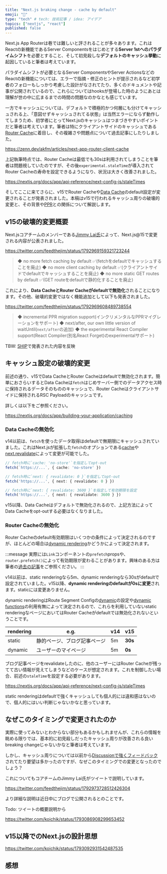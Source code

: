 ```yaml
---
title: "Next.js braking change - cache by default"
emoji: "🚀"
type: "tech" # tech: 技術記事 / idea: アイデア
topics: ["nextjs", "react"]
published: false
---
```


Next.js App Routerは巷では難しいと評されることが多々あります。これはReactの新機能であるServer Componentsをはじめとする**Server 1stへのパラダイムシフト**を必要とすること、そして初見殺しな**デフォルトのキャッシュ挙動**に起因していると筆者は考えています。

パラダイムシフトが必要となるServer ComponentsやServer ActionsなどのReactの新機能については、エラーで指摘・修正のヒントが提示されるなど初学者のフォローもしっかり考慮した設計がなされてたり、多くのドキュメントや記事が公開されているので、これらについてはhooksが登場した時のようにあとは理解が世の中に広まるまでの時間の問題なのかなとも感じています。

一方でキャッシュについては、デフォルトで積極的かつ何層にも分けてキャッシュされる上、「意図せずキャッシュされてる状態」は当然エラーにならず動作してしまうため、初学者にとってNext.jsのキャッシュはつまづきやすいポイントだと筆者は考えています。筆者は特にクライアントサイドのキャッシュである[Router Cache](https://nextjs.org/docs/app/building-your-application/caching#router-cache)に着目し、その複雑さや問題点について過去記事にしたりしました。

https://zenn.dev/akfm/articles/next-app-router-client-cache

上記執筆時点では、Router Cacheは最低でも30sは利用されてしまうことを筆者は問題視していたのですが、その後`experimental.staleTime`が導入されてRouter Cacheの寿命を設定できるようになり、状況は大きく改善されました。

https://nextjs.org/docs/app/api-reference/next-config-js/staleTimes

そしてここに来てさらに、v15でRouter Cacheや[Data Cache](https://nextjs.org/docs/app/building-your-application/caching)のdefault設定が変更されることが発表されました。本稿はv15で行われるキャッシュ周りの破壊的変更と、その背景や[PPR](https://nextjs.org/docs/app/api-reference/next-config-js/partial-prerendering)との関係について解説します。

## v15の破壊的変更概要

Next.jsコアチームのメンバーである[Jimmy Lai氏](https://twitter.com/feedthejim)によって、Next.js@15で変更される内容が公表されました。

https://twitter.com/feedthejim/status/1792969159321723244

> ◆ no more fetch caching by default ✅(fetchをdefaultでキャッシュすることを廃止)
> ◆ no more client caching by default ✅(クライアントサイドでdefaultでキャッシュすることを廃止)
> ◆ no more static GET routes by default ✅(GET routeをdefaultで静的化することを廃止)

これにより、**Data CacheとRouter Cacheがdefaultで無効化**されることになります。その他、破壊的変更ではなく機能追加として以下も発表されました。

https://twitter.com/feedthejim/status/1792969608489738554

> ◆ incremental PPR migration support(インクリメンタルなPPRマイグレーションをサポート)
> ◆ next/after, our own little version of waitUntil(`next/after`の追加)
> ◆ the experimental React Compiler support(React Compiler(別名React Forget)のexperimentalサポート)

TBW: [SHIP](https://vercel.com/ship)で発表された内容を反映

## キャッシュ設定の破壊的変更

前述の通り、v15でData CacheとRouter Cacheはdefaultで無効化されます。簡単におさらいするとData Cacheは`fetch`はじめサーバー側でのデータアクセス時に保持されるデータそのもののキャッシュで、Router Cacheはクライアントサイドに保持されるRSC Payloadのキャッシュです。

詳しくは以下をご参照ください。

https://nextjs.org/docs/app/building-your-application/caching

### Data Cacheの無効化

v14以前は、`fetch`を使ったデータ取得はdefaultで無期限にキャッシュされていました。これはNext.jsが拡張した`fetch`のオプションである[cache](https://nextjs.org/docs/app/building-your-application/caching#fetch-optionscache)や[next.revalidate](https://nextjs.org/docs/app/api-reference/functions/fetch#optionsnextrevalidate)によって変更が可能でした。

```ts
// fetch時に`cache: 'no-store'`を指定してopt-out
fetch(`https://...`, { cache: 'no-store' })

// fetch時に`next: { revalidate: 0 }`を指定してopt-out
fetch('https://...', { next: { revalidate: 0 } })

// fetch時に`next: { revalidate: 3600 }`を指定して有効期限を設定
fetch('https://...', { next: { revalidate: 3600 } })
```

v15以降、Data Cacheはデフォルトで無効化されるので、上記方法によってData Cacheをopt-outする必要はなくなりました。

### Router Cacheの無効化

Router Cacheのdefault有効期限はいくつかの条件によって決定されるのですが、ほとんどの場合は[dynamic rendering](https://nextjs.org/docs/app/building-your-application/rendering/server-components#dynamic-rendering)かどうかによって決定されます。

:::message
実際には`Link`コンポーネントの`prefetch`propsや、`router.prefetch()`によって有効期限が変わることがあります。興味のある方は筆者の[過去の記事](https://zenn.dev/akfm/articles/next-app-router-client-cache#client-side-cache%E3%81%AE%E7%A8%AE%E5%88%A5)をご参照ください。
:::

v14以前は、static renderingなら5m、dynamic renderingなら30sがdefaultで設定されていました。v15以降、**dynamic renderingのdefaultが0sに変更**されます。staticには変更ありません。

dynamic renderingはRoute Segment Configの[dynamic](https://nextjs.org/docs/app/api-reference/file-conventions/route-segment-config#dynamic)の設定や[dynamic functions](https://nextjs.org/docs/app/building-your-application/routing/route-handlers#dynamic-functions)の利用有無によって決定されるので、これらを利用していないstatic renderingなページにおいてはRouter Cacheがdefaultでは無効化されないということです。

| rendering | e.g.           | v14 | v15     |
|-----------|----------------|-----|---------|
| static    | 静的ページ、ブログ記事ページ | 5m  | **30s** |
| dynamic   | ユーザーのマイページ     | 5m  | **0s**  |

ブログ記事ページをrevalidateしたのに、他のユーザーにはRouter Cacheが残ってて古い情報が見えてしまうなどのケースが想定されます。これを制御したい場合、前述の`staleTime`を設定する必要があります。

https://nextjs.org/docs/app/api-reference/next-config-js/staleTimes

static renderingはdefaultで強くキャッシュしても個人的には違和感はないので、個人的にはいい判断じゃないかなと思っています。

## なぜこのタイミングで変更されたのか

実際に使ってみないとわからない部分もあるかもしれませんが、これらの情報を眺める限りでは、基本的に初見殺しだったキャッシュ周りが改善される良いbreaking changeじゃないかなと筆者は考えています。

しかし、キャッシュ周りについては以前から[Discussionで強くフィードバック](https://github.com/vercel/next.js/discussions/54075)されてたり要望は多かったのですが、なぜこのタイミングでの変更となったのでしょう？

これについてもコアチームのJimmy Lai氏がツイートで説明しています。

https://twitter.com/feedthejim/status/1792973728512426304

より詳細な説明は近日中にブログで公開されるとのことです。

Todo: ツイートの概要説明から

https://twitter.com/koichik/status/1793086908299653452

## v15以降でのNext.jsの設計思想

https://twitter.com/koichik/status/1793092931542487535

## 感想

